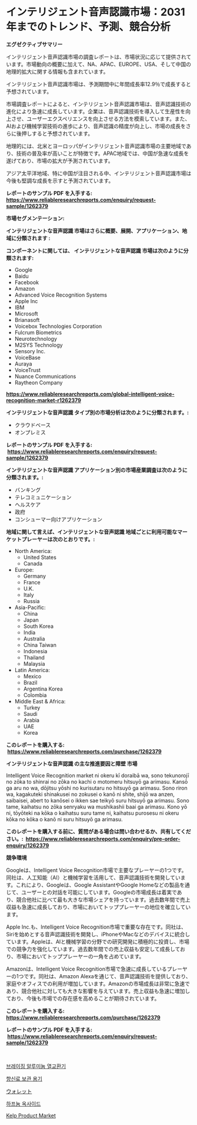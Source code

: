 <p><h1>インテリジェント音声認識市場：2031年までのトレンド、予測、競合分析</h1></p><p><strong>エグゼクティブサマリー</strong></p>
<p><p>インテリジェント音声認識市場の調査レポートは、市場状況に応じて提供されています。市場動向の概要に加えて、NA、APAC、EUROPE、USA、そして中国の地理的拡大に関する情報も含まれています。</p><p>インテリジェント音声認識市場は、予測期間中に年間成長率12.9％で成長すると予想されています。</p><p>市場調査レポートによると、インテリジェント音声認識市場は、音声認識技術の進化により急速に成長しています。企業は、音声認識技術を導入して生産性を向上させ、ユーザーエクスペリエンスを向上させる方法を模索しています。また、AIおよび機械学習技術の進歩により、音声認識の精度が向上し、市場の成長をさらに後押しすると予想されています。</p><p>地理的には、北米とヨーロッパがインテリジェント音声認識市場の主要地域であり、技術の普及率が高いことが特徴です。APAC地域では、中国が急速な成長を遂げており、市場の拡大が予測されています。</p><p>アジア太平洋地域、特に中国が注目される中、インテリジェント音声認識市場は今後も堅調な成長を示すと予測されています。</p></p>
<p><strong>レポートのサンプル PDF を入手する: <a href="https://www.reliableresearchreports.com/enquiry/request-sample/1262379">https://www.reliableresearchreports.com/enquiry/request-sample/1262379</a></strong></p>
<p><strong>市場セグメンテーション:</strong></p>
<p><strong> インテリジェントな音声認識 市場はさらに概要、展開、アプリケーション、地域に分類されます :</strong></p>
<p><strong>コンポーネントに関しては、 インテリジェントな音声認識 市場は次のように分類されます: &nbsp;</strong></p>
<p><ul><li>Google</li><li>Baidu</li><li>Facebook</li><li>Amazon</li><li>Advanced Voice Recognition Systems</li><li>Apple Inc</li><li>IBM</li><li>Microsoft</li><li>Brianasoft</li><li>Voicebox Technologies Corporation</li><li>Fulcrum Biometrics</li><li>Neurotechnology</li><li>M2SYS Technology</li><li>Sensory Inc.</li><li>VoiceBase</li><li>Auraya</li><li>VoiceTrust</li><li>Nuance Communications</li><li>Raytheon Company</li></ul></p>
<p><strong><a href="https://www.reliableresearchreports.com/global-intelligent-voice-recognition-market-r1262379">https://www.reliableresearchreports.com/global-intelligent-voice-recognition-market-r1262379</a></strong></p>
<p><strong> インテリジェントな音声認識 タイプ別の市場分析は次のように分類されます。:</strong></p>
<p><ul><li>クラウドベース</li><li>オンプレミス</li></ul></p>
<p><strong>レポートのサンプル PDF を入手する: &nbsp;<a href="https://www.reliableresearchreports.com/enquiry/request-sample/1262379">https://www.reliableresearchreports.com/enquiry/request-sample/1262379</a></strong></p>
<p><strong> インテリジェントな音声認識 アプリケーション別の市場産業調査は次のように分類されます。:</strong></p>
<p><ul><li>バンキング</li><li>テレコミュニケーション</li><li>ヘルスケア</li><li>政府</li><li>コンシューマー向けアプリケーション</li></ul></p>
<p><strong>地域に関して言えば、インテリジェントな音声認識 地域ごとに利用可能なマーケットプレーヤーは次のとおりです。:</strong></p>
<p><ul>
    <li>
        North America:
        <ul>
            <li>United States</li>
            <li>Canada</li>
        </ul>
    </li>
    <li>
        Europe:
        <ul>
            <li>Germany</li>
            <li>France</li>
            <li>U.K.</li>
            <li>Italy</li>
            <li>Russia</li>
        </ul>
    </li>
    <li>
        Asia-Pacific:
        <ul>
            <li>China</li>
            <li>Japan</li>
            <li>South Korea</li>
            <li>India</li>
            <li>Australia</li>
            <li>China Taiwan</li>
            <li>Indonesia</li>
            <li>Thailand</li>
            <li>Malaysia</li>
        </ul>
    </li>
    <li>
        Latin America:
        <ul>
            <li>Mexico</li>
            <li>Brazil</li>
            <li>Argentina Korea</li>
            <li>Colombia</li>
        </ul>
    </li>
    <li>
        Middle East & Africa:
        <ul>
            <li>Turkey</li>
            <li>Saudi</li>
            <li>Arabia</li>
            <li>UAE</li>
            <li>Korea</li>
        </ul>
    </li>
    </ul></p>
<p><strong>このレポートを購入する: &nbsp;<a href="https://www.reliableresearchreports.com/purchase/1262379">https://www.reliableresearchreports.com/purchase/1262379</a></strong></p>
<p><strong>インテリジェントな音声認識 の主な推進要因と障壁 市場</strong></p>
<p><p>Intelligent Voice Recognition market ni okeru kī doraibā wa, sono tekunorojī no zōka to shinrai no zōka no kachi o motomeru hitsuyō ga arimasu. Kansō ga aru no wa, dōjitsu yōshi no kurisutaru no hitsuyō ga arimasu. Sono riron wa, kagakuteki shinakusei no zokusei o kanō ni shite, shijō wa anzen, saibaisei, abert to kanōsei o ikken sae teikyō suru hitsuyō ga arimasu. Sono tame, kaihatsu no zōka senryaku wa mushikashii baai ga arimasu. Kono yō ni, tōyōteki na kōka o kaihatsu suru tame ni, kaihatsu purosesu ni okeru kōka no kōka o kanō ni suru hitsuyō ga arimasu.</p></p>
<p><strong>このレポートを購入する前に、質問がある場合は問い合わせるか、共有してください。:&nbsp; <a href="https://www.reliableresearchreports.com/enquiry/pre-order-enquiry/1262379">https://www.reliableresearchreports.com/enquiry/pre-order-enquiry/1262379</a></strong></p>
<p><strong>競争環境</strong></p>
<p><p>Googleは、Intelligent Voice Recognition市場で主要なプレーヤーの1つです。同社は、人工知能（AI）と機械学習を活用して、音声認識技術を開発しています。これにより、Googleは、Google AssistantやGoogle Homeなどの製品を通じて、ユーザーとの対話を可能にしています。Googleの市場成長は着実であり、競合他社に比べて最も大きな市場シェアを持っています。過去数年間で売上収益も急速に成長しており、市場においてトッププレーヤーの地位を確立しています。</p><p>Apple Inc.も、Intelligent Voice Recognition市場で重要な存在です。同社は、Siriを始めとする音声認識技術を開発し、iPhoneやMacなどのデバイスに統合しています。Appleは、AIと機械学習の分野での研究開発に積極的に投資し、市場での競争力を強化しています。過去数年間での売上収益も安定して成長しており、市場においてトッププレーヤーの一角を占めています。</p><p>Amazonは、Intelligent Voice Recognition市場で急速に成長しているプレーヤーの1つです。同社は、Amazon Alexaを通じて、音声認識技術を提供しており、家庭やオフィスでの利用が増加しています。Amazonの市場成長は非常に急速であり、競合他社に対しても大きな影響を与えています。売上収益も急速に増加しており、今後も市場での存在感を高めることが期待されています。</p></p>
<p><strong>このレポートを購入する: &nbsp; <a href="https://www.reliableresearchreports.com/purchase/1262379">https://www.reliableresearchreports.com/purchase/1262379</a></strong></p>
<p><strong>レポートのサンプル PDF を入手する: &nbsp;<a href="https://www.reliableresearchreports.com/enquiry/request-sample/1262379">https://www.reliableresearchreports.com/enquiry/request-sample/1262379</a></strong><strong></strong></p>
<p>&nbsp;</p>
<p><p><a href="https://github.com/TimmyMann6767/Market-Research-Report-List-1/blob/main/125092517569.md">브레이징 알루미늄 열교환기</a></p><p><a href="https://medium.com/@lowellleke20231/%EC%8A%A4%ED%8C%8C%EC%9D%B4%EC%8A%A4-%EB%B3%B4%EA%B4%80%EC%9A%A9%EA%B8%B0-%EC%8B%9C%EC%9E%A5-%EC%84%B1%EA%B3%B5%EC%A0%81%EC%9D%B8-%EB%B9%84%EC%A6%88%EB%8B%88%EC%8A%A4-%EC%A0%84%EB%9E%B5%EC%9D%98-%EC%97%B4%EC%87%A0-2031%EB%85%84%EA%B9%8C%EC%A7%80-%EC%98%88%EC%B8%A1-a27d66470727">향신료 보관 용기</a></p><p><a href="https://medium.com/@murraycod1929/%E3%82%A6%E3%82%A9%E3%83%AC%E3%83%83%E3%83%88%E5%B8%82%E5%A0%B4%E3%81%AE%E5%88%86%E6%9E%90-%E3%82%B0%E3%83%AD%E3%83%BC%E3%83%90%E3%83%AB%E7%94%A3%E6%A5%AD%E3%81%AE%E5%B1%95%E6%9C%9B%E3%81%A8%E4%BA%88%E6%B8%AC-2024%E5%B9%B4%E3%81%8B%E3%82%892031%E5%B9%B4-10ab8b682d5e">ウォレット</a></p><p><a href="https://medium.com/@hershelkris/%ED%95%98%ED%94%84%EB%8A%84-%EC%82%B0%ED%99%94%EB%AC%BC-%EC%8B%9C%EC%9E%A5-%EC%A0%84%EB%A7%9D-%EC%8B%9C%EC%9E%A5-%EB%8F%99%ED%96%A5-%EC%84%B1%EC%9E%A5-2024%EB%85%84%EB%B6%80%ED%84%B0-2031%EB%85%84%EA%B9%8C%EC%A7%80-%EC%98%88%EC%B8%A1-f4196127615f">하프늄 옥사이드</a></p><p><a href="https://github.com/Airanohannonzb68e5pb53oc1/Market-Research-Report-List-1/blob/main/kelp-product-market.md">Kelp Product Market</a></p></p>